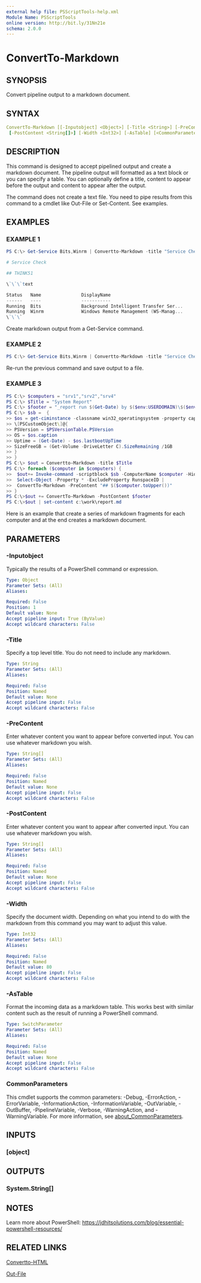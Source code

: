 ```yaml
---
external help file: PSScriptTools-help.xml
Module Name: PSScriptTools
online version: http://bit.ly/31Nn21e
schema: 2.0.0
---
```


# ConvertTo-Markdown

## SYNOPSIS

Convert pipeline output to a markdown document.

## SYNTAX

```yaml
ConvertTo-Markdown [[-Inputobject] <Object>] [-Title <String>] [-PreContent <String[]>]
 [-PostContent <String[]>] [-Width <Int32>] [-AsTable] [<CommonParameters>]
```

## DESCRIPTION

This command is designed to accept pipelined output and create a markdown document. The pipeline output will formatted as a text block or you can specify a table. You can optionally define a title, content to appear before the output and content to appear after the output.

The command does not create a text file. You need to pipe results from this command to a cmdlet like Out-File or Set-Content. See examples.

## EXAMPLES

### EXAMPLE 1

```powershell
PS C:\> Get-Service Bits,Winrm | Convertto-Markdown -title "Service Check" -precontent "## $($env:computername)"

# Service Check

## THINK51

\`\`\`text

Status   Name               DisplayName
------   ----               -----------
Running  Bits               Background Intelligent Transfer Ser...
Running  Winrm              Windows Remote Management (WS-Manag...
\`\`\`
```

Create markdown output from a Get-Service command.

### EXAMPLE 2

```powershell
PS C:\> Get-Service Bits,Winrm | Convertto-Markdown -title "Service Check" -precontent "## $($env:computername)" -postcontent "_report $(Get-Date)_" | Out-File c:\work\svc.md
```

Re-run the previous command and save output to a file.

### EXAMPLE 3

```powershell
PS C:\> $computers = "srv1","srv2","srv4"
PS C:\> $Title = "System Report"
PS C:\> $footer = "_report run $(Get-Date) by $($env:USERDOMAIN)\$($env:USERNAME)_"
PS C:\> $sb =  {
>> $os = get-ciminstance -classname win32_operatingsystem -property caption,lastbootUptime
>> \[PSCustomObject\]@{
>> PSVersion = $PSVersionTable.PSVersion
>> OS = $os.caption
>> Uptime = (Get-Date) - $os.lastbootUpTime
>> SizeFreeGB = (Get-Volume -DriveLetter C).SizeRemaining /1GB
>> }
>> }
PS C:\> $out = Convertto-Markdown -title $Title
PS C:\> foreach ($computer in $computers) {
>>  $out+= Invoke-command -scriptblock $sb -ComputerName $computer -HideComputerName |
>>  Select-Object -Property * -ExcludeProperty RunspaceID |
>>  ConvertTo-Markdown -PreContent "## $($computer.toUpper())"
>> }
PS C:\>$out += ConvertTo-Markdown -PostContent $footer
PS C:\>$out | set-content c:\work\report.md
```

Here is an example that create a series of markdown fragments for each computer and at the end creates a markdown document.

## PARAMETERS

### -Inputobject

Typically the results of a PowerShell command or expression.

```yaml
Type: Object
Parameter Sets: (All)
Aliases:

Required: False
Position: 1
Default value: None
Accept pipeline input: True (ByValue)
Accept wildcard characters: False
```

### -Title

Specify a top level title. You do not need to include any markdown.

```yaml
Type: String
Parameter Sets: (All)
Aliases:

Required: False
Position: Named
Default value: None
Accept pipeline input: False
Accept wildcard characters: False
```

### -PreContent

Enter whatever content you want to appear before converted input. You can use whatever markdown you wish.

```yaml
Type: String[]
Parameter Sets: (All)
Aliases:

Required: False
Position: Named
Default value: None
Accept pipeline input: False
Accept wildcard characters: False
```

### -PostContent

Enter whatever content you want to appear after converted input. You can use whatever markdown you wish.

```yaml
Type: String[]
Parameter Sets: (All)
Aliases:

Required: False
Position: Named
Default value: None
Accept pipeline input: False
Accept wildcard characters: False
```

### -Width

Specify the document width. Depending on what you intend to do with the markdown from this command you may want to adjust this value.

```yaml
Type: Int32
Parameter Sets: (All)
Aliases:

Required: False
Position: Named
Default value: 80
Accept pipeline input: False
Accept wildcard characters: False
```

### -AsTable

Format the incoming data as a markdown table.
This works best with similar content such as the result of running a PowerShell command.

```yaml
Type: SwitchParameter
Parameter Sets: (All)
Aliases:

Required: False
Position: Named
Default value: None
Accept pipeline input: False
Accept wildcard characters: False
```

### CommonParameters

This cmdlet supports the common parameters: -Debug, -ErrorAction, -ErrorVariable, -InformationAction, -InformationVariable, -OutVariable, -OutBuffer, -PipelineVariable, -Verbose, -WarningAction, and -WarningVariable. For more information, see [about_CommonParameters](http://go.microsoft.com/fwlink/?LinkID=113216).

## INPUTS

### [object]

## OUTPUTS

### System.String[]

## NOTES

Learn more about PowerShell: https://jdhitsolutions.com/blog/essential-powershell-resources/

## RELATED LINKS

[Convertto-HTML]()

[Out-File]()
